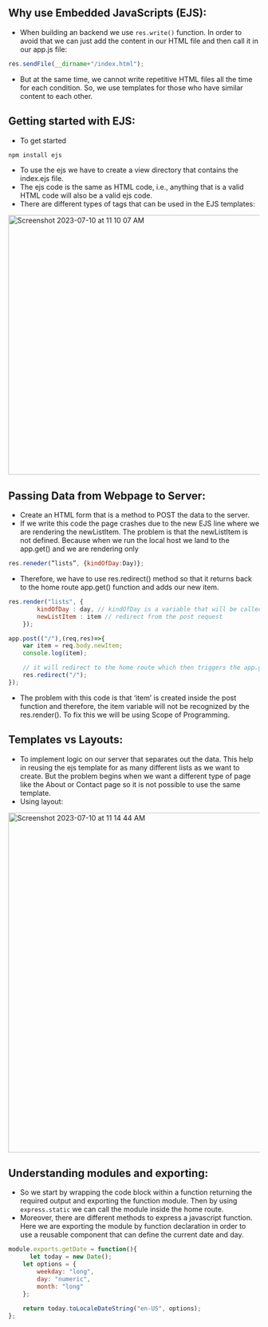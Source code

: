 ## Why use Embedded JavaScripts (EJS):
- When building an backend we use ```res.write()``` function. In order to avoid that we can just add the content in our HTML file and then call it in our app.js file:
```javascript
res.sendFile(__dirname+"/index.html");
```
- But at the same time, we cannot write repetitive HTML files all the time for each condition. So, we use templates for those who have similar content to each other.

## Getting started with EJS:
- To get started
```bash
npm install ejs
```
- To use the ejs we have to create a view directory that contains the index.ejs file.
- The ejs code is the same as HTML code, i.e., anything that is a valid HTML code will also be a valid ejs code.
- There are different types of tags that can be used in the EJS templates:

<img width="521" alt="Screenshot 2023-07-10 at 11 10 07 AM" src="https://github.com/Swap-Nova/To-Do_List/assets/92979885/a85fc43a-5d84-49a1-9413-6695ae644b59">

## Passing Data from Webpage to Server:
- Create an HTML form that is a method to POST the data to the server.
- If we write this code the page crashes due to the new EJS line where we are rendering the newListItem. The problem is that the newListItem is not defined. Because when we run the local host we land to the app.get() and we are rendering only
```javascript
res.reneder(”lists”, {kindOfDay:Day)};
```
- Therefore, we have to use res.redirect() method so that it returns back to the home route app.get() function and adds our new item.
```javascript
res.render("lists", { 
        kindOfDay : day, // kindOfDay is a variable that will be called in EJS
        newListItem : item // redirect from the post request
    });

app.post(("/"),(req,res)=>{
    var item = req.body.newItem;
    console.log(item);

    // it will redirect to the home route which then triggers the app.get method  
    res.redirect("/");
});
```
- The problem with this code is that ‘item’ is created inside the post function and therefore, the item variable will not be recognized by the res.render(). To fix this we will be using Scope of Programming.

## Templates vs Layouts:
- To implement logic on our server that separates out the data. This help in reusing the ejs template for as many different lists as we want to create. But the problem begins when we want a different type of page like the About or Contact page so it is not possible to use the same template. 
- Using layout:
<img width="682" alt="Screenshot 2023-07-10 at 11 14 44 AM" src="https://github.com/Swap-Nova/To-Do_List/assets/92979885/5bb5a484-cdfb-42d7-a035-0cdff8620e50">

## Understanding modules and exporting:
- So we start by wrapping the code block within a function returning the required output and exporting the function module.
Then by using ```express.static``` we can call the module inside the home route.
- Moreover, there are different methods to express a javascript function. Here we are exporting the module by function declaration in order to use a reusable component that can define the current date and day.
```javascript
module.exports.getDate = function(){
	  let today = new Date();
    let options = {
        weekday: "long",
        day: "numeric",
        month: "long"
    };
    
    return today.toLocaleDateString("en-US", options);
};
```
